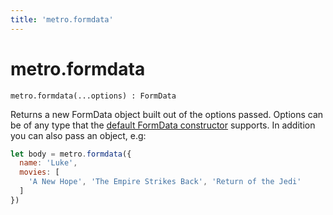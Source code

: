```yaml
---
title: 'metro.formdata'
---
```

# metro.formdata

```
metro.formdata(...options) : FormData
```

Returns a new FormData object built out of the options passed. Options can be of any type that the [default FormData constructor](https://developer.mozilla.org/en-US/docs/Web/API/FormData/FormData) supports. In addition you can also pass an object, e.g:

```javascript
let body = metro.formdata({
  name: 'Luke',
  movies: [
    'A New Hope', 'The Empire Strikes Back', 'Return of the Jedi'
  ]
})
```
